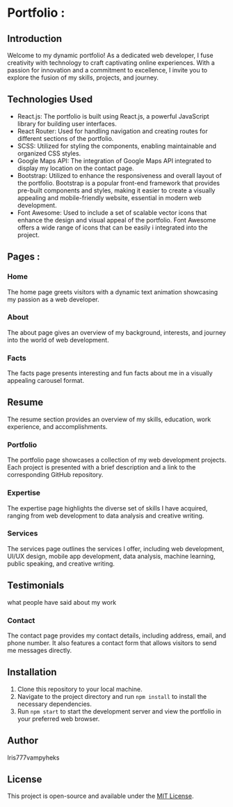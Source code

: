 # Portfolio :

## Introduction

Welcome to my dynamic portfolio! As a dedicated web developer, I fuse creativity with technology to craft captivating online experiences. With a passion for innovation and a commitment to excellence, I invite you to explore the fusion of my skills, projects, and journey.


## Technologies Used

- React.js: The portfolio is built using React.js, a powerful JavaScript library for building user interfaces.
- React Router: Used for handling navigation and creating routes for different sections of the portfolio.
- SCSS: Utilized for styling the components, enabling maintainable and organized CSS styles.
- Google Maps API: The integration of Google Maps API integrated to display my location on the contact page.
- Bootstrap: Utilized to enhance the responsiveness and overall layout of the portfolio. Bootstrap is a popular front-end framework that provides pre-built components and styles, making it 
  easier to create a visually appealing and mobile-friendly website, essential in modern web development.
- Font Awesome: Used to include a set of scalable vector icons that enhance the design and visual appeal of the portfolio. Font Awesome offers a wide range of icons that can be easily i 
  integrated into the project.

## Pages :

### Home

The home page greets visitors with a dynamic text animation showcasing my passion as a web developer.

### About

The about page gives an overview of my background, interests, and journey into the world of web development.

### Facts

The facts page presents interesting and fun facts about me in a visually appealing carousel format.

## Resume

The resume section provides an overview of my skills, education, work experience, and accomplishments.

### Portfolio

The portfolio page showcases a collection of my web development projects. Each project is presented with a brief description and a link to the corresponding GitHub repository.

### Expertise

The expertise page highlights the diverse set of skills I have acquired, ranging from web development to data analysis and creative writing.

### Services

The services page outlines the services I offer, including web development, UI/UX design, mobile app development, data analysis, machine learning, public speaking, and creative writing.

## Testimonials

what people have said about my work

### Contact

The contact page provides my contact details, including address, email, and phone number. It also features a contact form that allows visitors to send me messages directly.

## Installation

1. Clone this repository to your local machine.
2. Navigate to the project directory and run `npm install` to install the necessary dependencies.
3. Run `npm start` to start the development server and view the portfolio in your preferred web browser.

## Author

Iris777vampyheks

## License

This project is open-source and available under the [MIT License](LICENSE).
